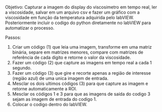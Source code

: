 Objetivo: Capturar a imagem do display do viscosimetro em tempo real, ler a viscosidade, salvar em um arquivo csv e fazer um gráfico com a viscosidade em função da temperatura 
adquirida pelo labVIEW. Posteriormente incluir o codigo do python diretamente no labVIEW para automatizar o processo.

Passos:
1. Criar um código (1) que leia uma imagem, transforme em uma matriz binária, separe em matrizes menores, compare com matrizes de referência de cada digito e retorne o valor da viscosidade.
2. Fazer um código (2) que capture as imagens em tempo real a cada 1 segundo.
3. Fazer um código (3) que gire e recorte apenas a região de interesse (região azul) de uma unica imagem de entrada.
4. Mesclar os dois ultimos códigos (3) para que capture as imagem e retorne automaticamente a ROI.
5. Mesclar os códigos 1 e 3 para que as imagens de saída do codigo 3 sejam as imagem de entrada do codigo 1.
6. Colocar o codigo dentro do labVIEW.
